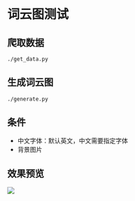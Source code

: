 # 词云图测试

## 爬取数据

```shell
./get_data.py
```

## 生成词云图

```shell
./generate.py
```

## 条件

+ 中文字体：默认英文，中文需要指定字体
+ 背景图片

## 效果预览

![](./cloud.png)
